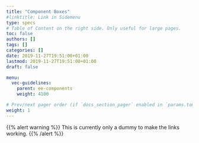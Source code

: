 ```yaml
---
title: "Component Boxes"
#linktitle: Link in Sidemenu
type: specs
# Table of Content on the right side. Only useful for large pages.
toc: false
authors: []
tags: []
categories: []
date: 2019-11-27T19:51:00+01:00
lastmod: 2019-11-27T19:51:00+01:00
draft: false

menu:
  vec-guidelines:
    parent: ee-components
    weight: 4100

# Prev/next pager order (if `docs_section_pager` enabled in `params.toml`)
weight: 1
---
```

{{% alert warning %}}
This is currently only a dummy to make the links working.
{{% /alert %}}

